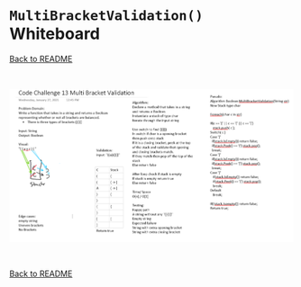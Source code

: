 # `MultiBracketValidation()` Whiteboard
[Back to README](./../README.md#multi-bracket-validation)

<br>

![append whiteboard](https://github.com/scottfalbo/data-structures-and-algorithms/blob/master/whiteboards/assets/multi-bracket-valid.PNG)

<br>

[Back to README](./../README.md#multi-bracket-validation)
